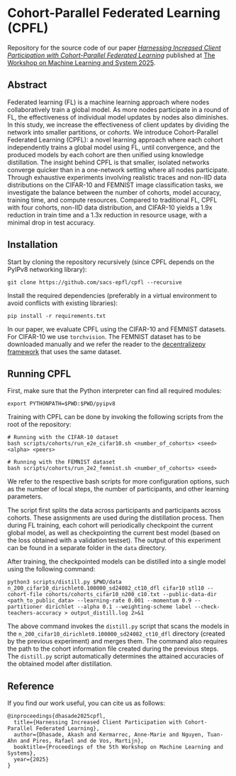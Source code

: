 # Cohort-Parallel Federated Learning (CPFL)
Repository for the source code of our paper *[Harnessing Increased Client Participation with Cohort-Parallel Federated Learning](https://arxiv.org/pdf/2405.15644)* published at [The Workshop on Machine Learning and System 2025](https://euromlsys.eu/#).

## Abstract

Federated learning (FL) is a machine learning approach where nodes collaboratively train a global model.
As more nodes participate in a round of FL, the effectiveness of individual model updates by nodes also diminishes.
In this study, we increase the effectiveness of client updates by dividing the network into smaller partitions, or _cohorts_.
We introduce Cohort-Parallel Federated Learning (CPFL): a novel learning approach where each cohort independently trains a global model using FL, until convergence, and the produced models by each cohort are then unified using knowledge distillation.
The insight behind CPFL is that smaller, isolated networks converge quicker than in a one-network setting where all nodes participate.
Through exhaustive experiments involving realistic traces and non-IID data distributions on the CIFAR-10 and FEMNIST image classification tasks, we investigate the balance between the number of cohorts, model accuracy, training time, and compute resources.
Compared to traditional FL, CPFL with four cohorts, non-IID data distribution, and CIFAR-10 yields a 1.9x reduction in train time and a 1.3x reduction in resource usage, with a minimal drop in test accuracy.

## Installation

Start by cloning the repository recursively (since CPFL depends on the PyIPv8 networking library):

```
git clone https://github.com/sacs-epfl/cpfl --recursive
```

Install the required dependencies (preferably in a virtual environment to avoid conflicts with existing libraries):

```
pip install -r requirements.txt
```

In our paper, we evaluate CPFL using the CIFAR-10 and FEMNIST datasets.
For CIFAR-10 we use `torchvision`. The FEMNIST dataset has to be downloaded manually and we refer the reader to the [decentralizepy framework](https://github.com/sacs-epfl/decentralizepy) that uses the same dataset.

## Running CPFL

First, make sure that the Python interpreter can find all required modules:

```
export PYTHONPATH=$PWD:$PWD/pyipv8
```

Training with CPFL can be done by invoking the following scripts from the root of the repository:

```
# Running with the CIFAR-10 dataset
bash scripts/cohorts/run_e2e_cifar10.sh <number_of_cohorts> <seed> <alpha> <peers>

# Running with the FEMNIST dataset
bash scripts/cohorts/run_2e2_femnist.sh <number_of_cohorts> <seed>
```

We refer to the respective bash scripts for more configuration options, such as the number of local steps, the number of participants, and other learning parameters.

The script first splits the data across participants and participants across cohorts. These assignments are used during the distillation process.
Then during FL training, each cohort will periodically checkpoint the current global model, as well as checkpointing the current best model (based on the loss obtained with a validation testset). The output of this experiment can be found in a separate folder in the `data` directory.

After training, the checkpointed models can be distilled into a single model using the following command:

```
python3 scripts/distill.py $PWD/data n_200_cifar10_dirichlet0.100000_sd24082_ct10_dfl cifar10 stl10 --cohort-file cohorts/cohorts_cifar10_n200_c10.txt --public-data-dir <path_to_public_data> --learning-rate 0.001 --momentum 0.9 --partitioner dirichlet --alpha 0.1 --weighting-scheme label --check-teachers-accuracy > output_distill.log 2>&1
```

The above command invokes the `distill.py` script that scans the models in the `n_200_cifar10_dirichlet0.100000_sd24082_ct10_dfl` directory (created by the previous experiment) and merges them.
The command also requires the path to the cohort information file created during the previous steps.
The `distill.py` script automatically determines the attained accuracies of the obtained model after distillation.

## Reference

If you find our work useful, you can cite us as follows:

```
@inproceedings{dhasade2025cpfl,
  title={Harnessing Increased Client Participation with Cohort-Parallel Federated Learning},
  author={Dhasade, Akash and Kermarrec, Anne-Marie and Nguyen, Tuan-Ahn and Pires, Rafael and de Vos, Martijn},
  booktitle={Proceedings of the 5th Workshop on Machine Learning and Systems},
  year={2025}
}
```

